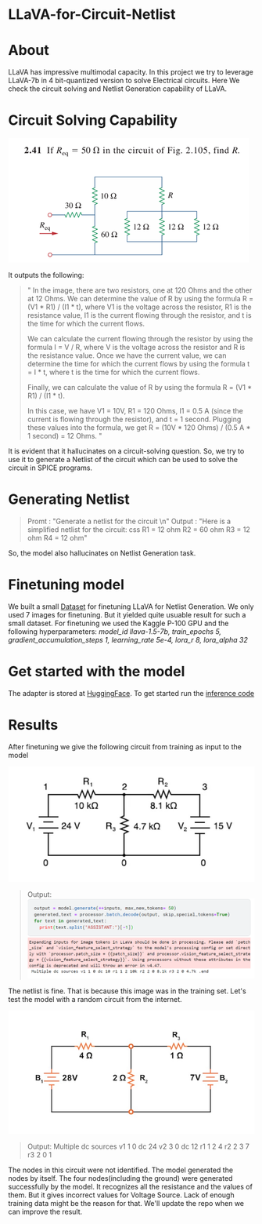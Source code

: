 # LLaVA-for-Circuit-Netlist

# About
LLaVA has impressive multimodal capacity. In this project we try to leverage LLaVA-7b in 4 bit-quantized version to solve Electrical circuits.
Here We check the circuit solving and Netlist Generation capability of LLaVA. 

# Circuit Solving Capability

![Question-Answer Pair](/images/t1.png)

It outputs the following:
>"
In the image, there are two resistors, one at 120 Ohms and the other at 12 Ohms. We can determine the value of R by using the formula R = (V1 \* R1) / (I1 \* t), where V1 is the voltage across the resistor, R1 is the resistance value, I1 is the current flowing through the resistor, and t is the time for which the current flows.
>
>We can calculate the current flowing through the resistor by using the formula I = V / R, where V is the voltage across the resistor and R is the resistance value.
Once we have the current value, we can determine the time for which the current flows by using the formula t = I \* t, where t is the time for which the current flows.
>
>Finally, we can calculate the value of R by using the formula R = (V1 \* R1) / (I1 \* t).
>
>In this case, we have V1 = 10V, R1 = 120 Ohms, I1 = 0.5 A (since the current is flowing through the resistor), and t = 1 second. Plugging these values into the formula, we get R = (10V \* 120 Ohms) / (0.5 A \* 1 second) = 12 Ohms.
"


It is evident that it hallucinates on a circuit-solving question. So, we try to use it to generate a Netlist of the circuit which can be used to solve the circuit in SPICE programs.

# Generating Netlist

>Promt : "Generate a netlist for the circuit \n"
>Output : "Here is a simplified netlist for the circuit:
css
R1 = 12 ohm
R2 = 60 ohm
R3 = 12 ohm
R4 = 12 ohm"


So, the model also hallucinates on Netlist Generation task.

# Finetuning model

We built a small [Dataset](https://www.kaggle.com/datasets/takakib/circuit-for-llava) for finetuning LLaVA for Netlist Generation. We only used 7 images for finetuning. But it yielded quite usuable result for such a small dataset. For finetuning we used the Kaggle P-100 GPU and the following hyperparameters:
_model_id llava-1.5-7b, train_epochs 5, gradient_accumulation_steps 1, learning_rate 5e-4, lora_r 8, lora_alpha 32_

# Get started with the model
The adapter is stored at [HuggingFace](https://huggingface.co/akibc123/llava_for_circuit_netlist). To get started run the [inference code](/Inference_with_online_image.ipynb)


# Results

After finetuning we give the following circuit from training as input to the model

![Question](images/c1.jpg)

> Output:
> ![Question](images/image.png)



The netlist is fine. That is because this image was in the training set. Let's test the model with a random circuit from the internet.

![Diagram](images/8e2e3c06-8550-4591-b53f-9f67b92a8185.png)

>Output:  Multiple dc sources v1 1 0 dc 24 v2 3 0 dc 12 r1 1 2 4 r2 2 3 7 r3 2 0 1

The nodes in this circuit were not identified. The model generated the nodes by itself. The four nodes(including the ground) were generated successfully by the model. It recognizes all the resistance and the values of them. But it gives incorrect values for Voltage Source. Lack of enough training data might be the reason for that. We'll update the repo when we can improve the result.


